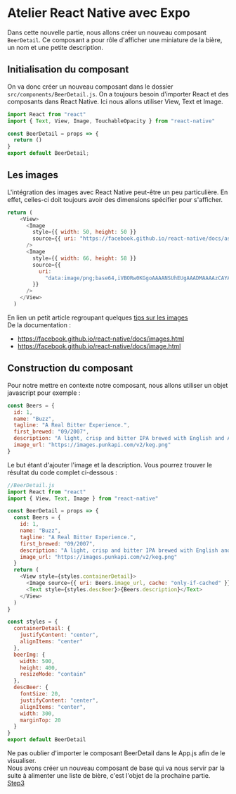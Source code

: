 # Atelier React Native avec Expo

Dans cette nouvelle partie, nous allons créer un nouveau composant `BeerDetail`. Ce composant a pour rôle d'afficher une miniature de la bière, un nom et une petite description.

## Initialisation du composant
On va donc créer un nouveau composant dans le dossier `src/components/BeerDetail.js`. On a toujours besoin d'importer React et des composants dans React Native. Ici nous allons utiliser View, Text et Image.
```javascript
import React from "react"
import { Text, View, Image, TouchableOpacity } from "react-native"

const BeerDetail = props => {
  return ()
}
export default BeerDetail;
```

## Les images
L'intégration des images avec React Native peut-être un peu particulière. En effet, celles-ci doit toujours avoir des dimensions spécifier pour s'afficher.
```javascript
return (
    <View>
      <Image
        style={{ width: 50, height: 50 }}
        source={{ uri: "https://facebook.github.io/react-native/docs/assets/favicon.png" }}
      />
      <Image
        style={{ width: 66, height: 58 }}
        source={{
          uri:
            "data:image/png;base64,iVBORw0KGgoAAAANSUhEUgAAADMAAAAzCAYAAAA6oTAqAAAAEXRFWHRTb2Z0d2FyZQBwbmdjcnVzaEB1SfMAAABQSURBVGje7dSxCQBACARB+2/ab8BEeQNhFi6WSYzYLYudDQYGBgYGBgYGBgYGBgYGBgZmcvDqYGBgmhivGQYGBgYGBgYGBgYGBgYGBgbmQw+P/eMrC5UTVAAAAABJRU5ErkJggg=="
        }}
      />
    </View>
  )
```
En lien un petit article regroupant quelques <a href="https://medium.com/the-react-native-log/tips-for-react-native-images-or-saying-goodbye-to-trial-and-error-b2baaf0a1a4d" target="_blank">tips sur les images</a>  
De la documentation : 
- <a href="https://facebook.github.io/react-native/docs/images.html" target="_blank">https://facebook.github.io/react-native/docs/images.html</a>  
- <a href="https://facebook.github.io/react-native/docs/image.html" target="_blank">https://facebook.github.io/react-native/docs/image.html</a>  

## Construction du composant

Pour notre mettre en contexte notre composant, nous allons utiliser un objet javascript pour exemple : 
```javascript
const Beers = {
  id: 1,
  name: "Buzz",
  tagline: "A Real Bitter Experience.",
  first_brewed: "09/2007",
  description: "A light, crisp and bitter IPA brewed with English and American hops. A small batch brewed only once.",
  image_url: "https://images.punkapi.com/v2/keg.png"
}
```
Le but étant d'ajouter l'image et la description. 
Vous pourrez trouver le résultat du code complet ci-dessous :
```javascript   
//BeerDetail.js
import React from "react"
import { View, Text, Image } from "react-native"

const BeerDetail = props => {
  const Beers = {
    id: 1,
    name: "Buzz",
    tagline: "A Real Bitter Experience.",
    first_brewed: "09/2007",
    description: "A light, crisp and bitter IPA brewed with English and American hops. A small batch brewed only once.",
    image_url: "https://images.punkapi.com/v2/keg.png"
  }
  return (
    <View style={styles.containerDetail}>
      <Image source={{ uri: Beers.image_url, cache: "only-if-cached" }} style={styles.beerImg} />
      <Text style={styles.descBeer}>{Beers.description}</Text>
    </View>
  )
}

const styles = {
  containerDetail: {
    justifyContent: "center",
    alignItems: "center"
  },
  beerImg: {
    width: 500,
    height: 400,
    resizeMode: "contain"
  },
  descBeer: {
    fontSize: 20,
    justifyContent: "center",
    alignItems: "center",
    width: 300,
    marginTop: 20
  }
}
export default BeerDetail
```
Ne pas oublier d'importer le composant BeerDetail dans le App.js afin de le visualiser.  
Nous avons créer un nouveau composant de base qui va nous servir par la suite à alimenter une liste de bière, c'est l'objet de la prochaine partie. <a href="https://gitlab.com/minicrash/atelierrn/tree/step3">Step3</a>